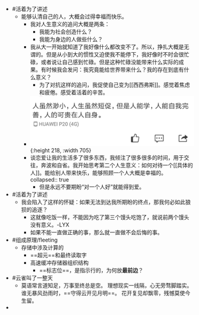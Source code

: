 - #活着为了讲述
	- 能够认清自己的人，大概会过得幸福而快乐。
		- 我对人生意义的追问大概是两条：
			- 我能为社会创造什么？
			- 我能为身边的人做些什么？
		- 我从大一开始就知道了我好像什么都改变不了。所以，挣扎大概是无谓的。但是从小到大的惯性又迫使我不能停下，我好像时不时会很忙碌，或者说让自己感到忙碌。但是这种忙碌没能带来什么实际的成果。有时候我会发问：我究竟能给世界带来什么？我的存在到底有什么意义？
			- 为了对抗这样的追问，我促使自己变为[[西西弗斯]]。感觉着焦虑和疲倦。感受着活着的辛苦。
		- ![image.png](../assets/image_1661140136163_0.png){:height 218, :width 705}
		- 谈恋爱让我的生活多了很多东西，我倾注了很多很多的时间，用于交往，奔波和自省。我开始思考第二个人生意义：如何对待一个[[具体的人]]。能给别人带来快乐，能够照顾一个人大概是幸福的。
		  collapsed:: true
			- 但是永远不要期盼“对一个人好”就能得到爱。
- #活着为了讲述
	- 我会陷入了这样的怀疑：如果无法到达我所期盼的终点，那我何必如此狼狈的追逐？
		- 这就像吃饭一样，不能因为吃了第三个馒头吃饱了，就说前两个馒头没有意义。-LYX
		- 如果不能一直做正确的事，那么就一直做不会后悔的事。
- #组成原理/fleeting
	- 存储中涉及计算的
		- ==超元==和最终读取字
		- 高速缓冲存储器组织结构
			- ==标志位==，是指示行的，为何放**最前边**？
- #云雀叫了一整天
	- 莫语常言道知足，万事至终总是空。
	  理想现实一线隔，心无旁骛脚踏实。
	  谁无暴风劲雨时，==守得云开见月明==。
	  花开复见却飘零，残憾莫使今生留。
-